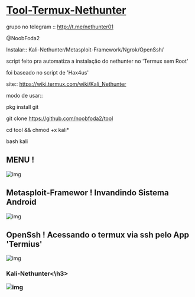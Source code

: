 <h1><a href="/">Tool-Termux-Nethunter</a></h1>

grupo no telegram :: http://t.me/nethunter01

@NoobFoda2

Instalar::
Kali-Nethunter/Metasploit-Framework/Ngrok/OpenSsh/

script feito pra automatiza a instalação do nethunter no 'Termux sem Root'

foi baseado no script de 'Hax4us'

site::
https://wiki.termux.com/wiki/Kali_Nethunter

modo de usar::

pkg install git 

git clone https://github.com/noobfoda2/tool

cd tool && chmod +x kali*

bash kali

<h2> MENU !</h2>

![img](http://i.imgur.com/A4LvPz1.jpg)



<h2> Metasploit-Framewor ! Invandindo Sistema Android </h2>


![img](http://i.imgur.com/lcymaxO.jpg)



<h2> OpenSsh ! Acessando o termux via ssh pelo App 'Termius' </h2>


![img](http://i.imgur.com/2OvwXhe.jpg)



<h3>Kali-Nethunter<\h3>


![img](http://i.imgur.com/Amc1bm7.jpg)
